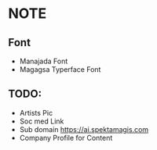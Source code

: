 # NOTE

## Font

- Manajada Font
- Magagsa Typerface Font

## TODO:

- Artists Pic
- Soc med Link
- Sub domain https://ai.spektamagis.com
- Company Profile for Content

